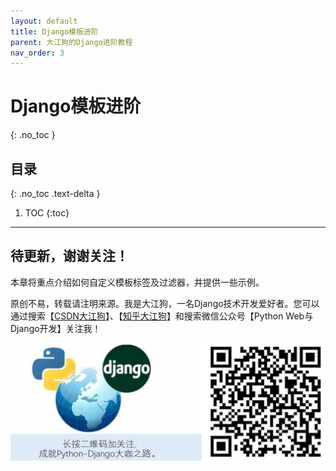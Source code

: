 ```yaml
---
layout: default
title: Django模板进阶
parent: 大江狗的Django进阶教程
nav_order: 3
---
```


# Django模板进阶
{: .no_toc }

## 目录
{: .no_toc .text-delta }

1. TOC
{:toc}

---

## 待更新，谢谢关注！

本章将重点介绍如何自定义模板标签及过滤器，并提供一些示例。

原创不易，转载请注明来源。我是大江狗，一名Django技术开发爱好者。您可以通过搜索【<a href="https://blog.csdn.net/weixin_42134789">CSDN大江狗</a>】、【<a href="https://www.zhihu.com/people/shi-yun-bo-53">知乎大江狗</a>】和搜索微信公众号【Python Web与Django开发】关注我！

![Python Web与Django开发](../../assets/images/django.png)